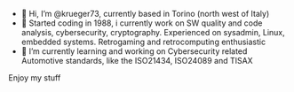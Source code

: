 - 👋 Hi, I’m @krueger73, currently based in Torino (north west of Italy)
- 👀 Started coding in 1988, i currently work on SW quality and code analysis, cybersecurity, cryptography. Experienced on sysadmin, Linux, embedded systems. Retrogaming and retrocomputing enthusiastic
- 🌱 I’m currently learning and working on Cybersecurity related Automotive standards, like the ISO21434, ISO24089 and TISAX

Enjoy my stuff
